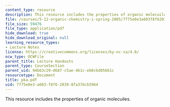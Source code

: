 ```yaml
---
content_type: resource
description: This resource includes the properties of organic molecuiles.
file: /courses/5-12-organic-chemistry-i-spring-2005/7f75e0e3a603f8f620398fa376cb5964_pka.pdf
file_size: 59476
file_type: application/pdf
hide_download: true
hide_download_original: null
learning_resource_types:
- Lecture Notes
license: https://creativecommons.org/licenses/by-nc-sa/4.0/
ocw_type: OCWFile
parent_title: Lecture Handouts
parent_type: CourseSection
parent_uid: 94b63c29-d687-c5ae-461c-eb0cbd05661c
resourcetype: Document
title: pka.pdf
uid: 7f75e0e3-a603-f8f6-2039-8fa376cb5964
---
```

This resource includes the properties of organic molecuiles.